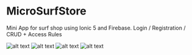 # MicroSurfStore
Mini App for surf shop using Ionic 5 and Firebase. Login / Registration / CRUD + Access Rules


![alt text](https://image.prntscr.com/image/hTOTs3vCSc_JvGPxX8gFqA.png)
![alt text](https://image.prntscr.com/image/7vgakt2CQEyaGB4VgT2Zxw.png)
![alt text](https://image.prntscr.com/image/SJbW2pbmTXixUjgmlyK3Yg.png)
![alt text](https://image.prntscr.com/image/0R_ri2jGRLOOrKl9DnKbRA.png) 
